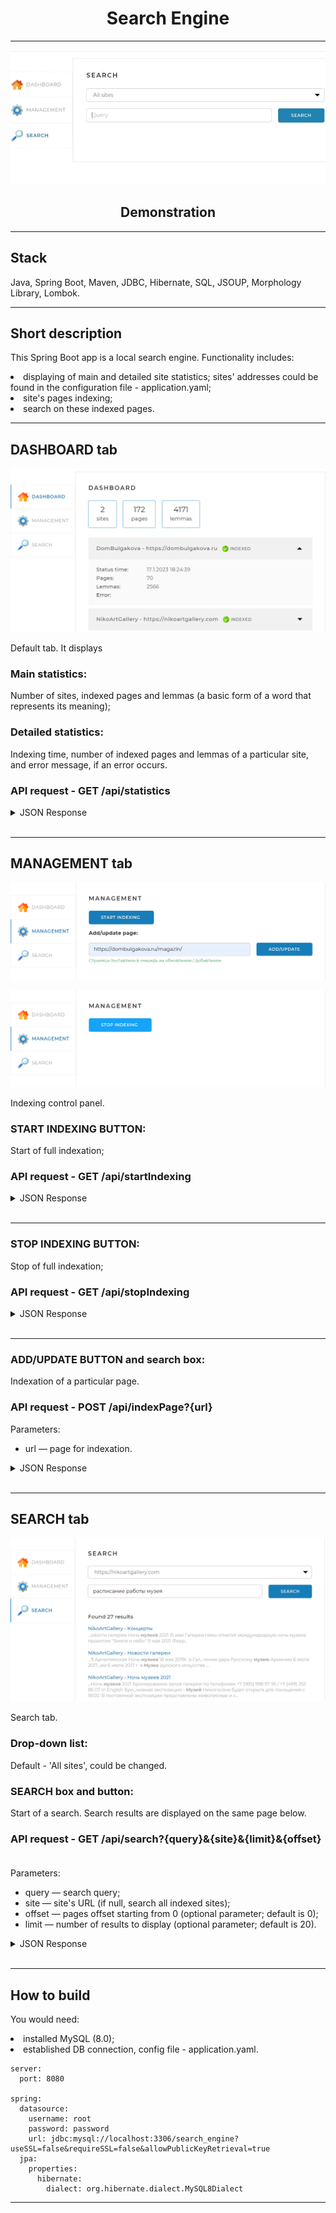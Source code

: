 <h1 align="center">Search Engine</h1>

----
<p align="center">
<img src="imagesForReadme/1.gif"></p>
<h2 align="center"><a  href="https://www.youtube.com/watch?v=VEODIthri6A">Demonstration</a></h2>

----
## Stack
Java, Spring Boot, Maven, JDBC, Hibernate, SQL, JSOUP, Morphology Library, Lombok.
____
## Short description
This Spring Boot app is a local search engine.
Functionality includes:
<li>displaying of main and detailed site statistics; sites' addresses could be found in the configuration file - application.yaml;</li>
<li>site's pages indexing;</li>
<li>search on these indexed pages.</li>

____
## DASHBOARD tab
<p align="center">
<img src="imagesForReadme/2.png"></p>

Default tab. It displays 
### Main statistics:
Number of sites, indexed pages and lemmas (a basic form of a word that represents its meaning);
### Detailed statistics:
Indexing time, number of indexed pages and lemmas of a particular site, and error message, if an error occurs.
### API request - GET /api/statistics
<details>
<summary>JSON Response</summary> 

{\
&emsp;'result': true,\
&emsp;'statistics': {\
&emsp;&emsp;"total": {\
&emsp;&emsp;&emsp;"sites": 10,\
&emsp;&emsp;&emsp;"pages": 436423,\
&emsp;&emsp;&emsp;"lemmas": 5127891,\
&emsp;&emsp;&emsp;"indexing": true\
&emsp;&emsp;},\
&emsp;&emsp;"detailed": [\
&emsp;&emsp;&emsp;{\
&emsp;&emsp;&emsp;&emsp;"url": "https://dombulgakova.ru",\
&emsp;&emsp;&emsp;&emsp;"name": "DomBulgakova",\
&emsp;&emsp;&emsp;&emsp;"status": "INDEXED",\
&emsp;&emsp;&emsp;&emsp;"statusTime": 1600160357,\
&emsp;&emsp;&emsp;&emsp;"error": "Indexing error: Page is not reachable",\
&emsp;&emsp;&emsp;&emsp;"pages": 5764,\
&emsp;&emsp;&emsp;&emsp;"lemmas": 321115\
&emsp;&emsp;&emsp;&emsp;},\
&emsp;&emsp;&emsp;...\
&emsp;&emsp;]\
}
</details> 

___
## MANAGEMENT tab
<p align="center">
<img src="imagesForReadme/3.png"></p>
<p align="center">
<img src="imagesForReadme/4.png"></p>

Indexing control panel.
### START INDEXING BUTTON:
Start of full indexation;
### API request - GET /api/startIndexing
<details>
<summary>JSON Response</summary> 
 <h3>OK</h3>

{\
&emsp;'result': true\
}
______
<h3>ERROR</h3>

{\
&emsp;'result': false,\
&emsp;'error': "Indexation has alredy started"\
}
</details> 

___
### STOP INDEXING BUTTON:
Stop of full indexation;
### API request - GET /api/stopIndexing
<details>
<summary>JSON Response</summary> 
 <h3>OK</h3>

{\
&emsp;'result': true\
}
______
<h3>ERROR</h3>

{\
&emsp;'result': false,\
&emsp;'error': "Indexation hasn't started yet"\
}
</details> 

___
### ADD/UPDATE BUTTON and search box:
Indexation of a particular page.
### API request - POST /api/indexPage?{url}
Parameters:
* url — page for indexation.
<details>
<summary>JSON Response</summary> 
 <h3>OK</h3>

{\
&emsp;'result': true\
}
______
<h3>ERROR</h3>

{\
&emsp;'result': false,\
&emsp;'error': "This page is out of scope of sites in the configuration file"\
}
</details> 

___
## SEARCH tab
<p align="center">
<img src="imagesForReadme/5.png"></p>

Search tab.
### Drop-down list:
Default - 'All sites', could be changed.
### SEARCH box and button:
Start of a search.
Search results are displayed on the same page below.
### API request - GET /api/search?{query}&{site}&{limit}&{offset}  
Parameters:
* query — search query;
* site — site's URL (if null, search all indexed sites);
* offset — pages offset starting from 0 (optional parameter; default is 0);
* limit — number of results to display (optional parameter; default is 20).
<details>
<summary>JSON Response</summary> 
 <h3>OK</h3>

{\
&emsp;'result': true,\
&emsp;'count': 574,\
&emsp;'data': [\
&emsp;&emsp;&emsp;{\
&emsp;&emsp;&emsp;&emsp;"site": "https://dombulgakova.ru",\
&emsp;&emsp;&emsp;&emsp;"siteName": "DomBulgakova",\
&emsp;&emsp;&emsp;&emsp;"uri": "/biblioteka-bulgakovskogo-doma",\
&emsp;&emsp;&emsp;&emsp;"title": "Библиотека Булгаковского Дома - Булгаковский Дом",\
&emsp;&emsp;&emsp;&emsp;"snippet": "...ться с современными \<b>авторами\</b>. В «Библиотеке» вы ...Мы сообщаем о новых \<b>авторах\</b> и...",\
&emsp;&emsp;&emsp;&emsp;"relevance": 0.93362\
&emsp;&emsp;&emsp;},\
&emsp;&emsp;&emsp;...\
&emsp;]\
}
______
<h3>ERROR</h3>

{\
&emsp;'result': false,\
&emsp;'error': "Input is null"\
}
</details> 

___
## How to build
You would need:
<li>installed MySQL (8.0);</li>
<li>established DB connection, config file - application.yaml.</li>

```
server:
  port: 8080

spring:
  datasource:
    username: root
    password: password
    url: jdbc:mysql://localhost:3306/search_engine?useSSL=false&requireSSL=false&allowPublicKeyRetrieval=true
  jpa:
    properties:
      hibernate:
        dialect: org.hibernate.dialect.MySQL8Dialect
```
____
